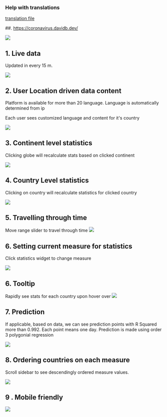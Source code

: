 ### Help with translations

[translation file](https://github.com/bumbeishvili/coronavirus.davidb.dev/blob/master/translate.csv)


##. https://coronavirus.davidb.dev/

<a href="https://coronavirus.davidb.dev">
  <img src="https://user-images.githubusercontent.com/6873202/77321424-9b9cfe80-6d2b-11ea-9466-99b0c0531037.png" />
</a>


## 1. Live data 
Updated in every 15 m.

![](https://user-images.githubusercontent.com/6873202/77314367-f714bf80-6d1e-11ea-9da1-4694186a108b.png)

## 2. User Location driven data content

Platform is available for more than 20 language. Language is automatically determined from ip

Each user sees customized language and content for it's country 

![](https://user-images.githubusercontent.com/6873202/77313669-b5374980-6d1d-11ea-9196-012e31bbb069.gif)

## 3. Continent level statistics
Clicking globe will recalculate stats based on clicked continent

![](https://user-images.githubusercontent.com/6873202/77314208-a3a27180-6d1e-11ea-9daa-daadd2f95546.gif)

## 4. Country Level statistics

Clicking on country will recalculate statistics for clicked country

![](https://user-images.githubusercontent.com/6873202/77314594-638fbe80-6d1f-11ea-88de-3786bb96e151.gif)

## 5. Travelling through time

Move range slider to travel through time
![](https://user-images.githubusercontent.com/6873202/77315554-2f1d0200-6d21-11ea-94b7-d6f5a97134f9.gif)

## 6. Setting current measure for statistics
Click statistics widget to change measure

![](https://user-images.githubusercontent.com/6873202/77315950-edd92200-6d21-11ea-9a84-6b958c5c6f77.gif)

## 6. Tooltip

Rapidly see stats for each country upon hover over
![](https://user-images.githubusercontent.com/6873202/77316754-68567180-6d23-11ea-8083-ee20986485d0.gif)

## 7. Prediction
If applicable, based on data, we can see prediction points with R Squared more than 0.992. Each point means one day. Prediction is made using order 3 polygonial regression 

![](https://user-images.githubusercontent.com/6873202/77316788-77d5ba80-6d23-11ea-9b88-e105ced80b86.png)

## 8. Ordering countries on each measure 
Scroll  sidebar to see descendingly ordered measure values. 

![](https://user-images.githubusercontent.com/6873202/77317157-19f5a280-6d24-11ea-81f0-04a504d00a68.gif)

## 9 . Mobile friendly

![](https://user-images.githubusercontent.com/6873202/77318444-8376b080-6d26-11ea-87f1-0b0b447b2252.gif)
